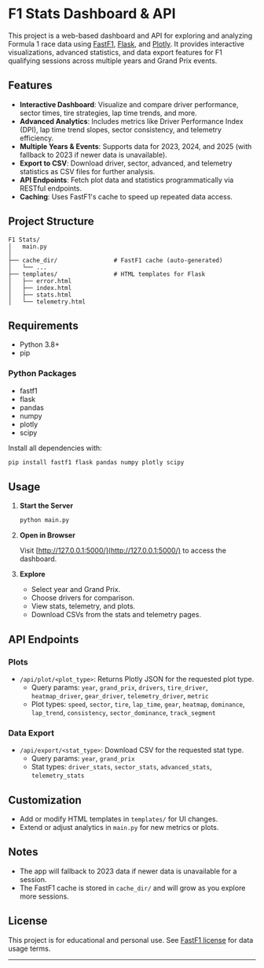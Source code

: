 # F1 Stats Dashboard & API

This project is a web-based dashboard and API for exploring and analyzing Formula 1 race data using [FastF1](https://theoehrly.github.io/Fast-F1/), [Flask](https://flask.palletsprojects.com/), and [Plotly](https://plotly.com/python/). It provides interactive visualizations, advanced statistics, and data export features for F1 qualifying sessions across multiple years and Grand Prix events.

## Features

- **Interactive Dashboard**: Visualize and compare driver performance, sector times, tire strategies, lap time trends, and more.
- **Advanced Analytics**: Includes metrics like Driver Performance Index (DPI), lap time trend slopes, sector consistency, and telemetry efficiency.
- **Multiple Years & Events**: Supports data for 2023, 2024, and 2025 (with fallback to 2023 if newer data is unavailable).
- **Export to CSV**: Download driver, sector, advanced, and telemetry statistics as CSV files for further analysis.
- **API Endpoints**: Fetch plot data and statistics programmatically via RESTful endpoints.
- **Caching**: Uses FastF1's cache to speed up repeated data access.

## Project Structure

```
F1 Stats/
│   main.py
│
├── cache_dir/                # FastF1 cache (auto-generated)
│   └── ...
├── templates/                # HTML templates for Flask
│   ├── error.html
│   ├── index.html
│   ├── stats.html
│   └── telemetry.html
```

## Requirements

- Python 3.8+
- pip

### Python Packages
- fastf1
- flask
- pandas
- numpy
- plotly
- scipy

Install all dependencies with:

```bash
pip install fastf1 flask pandas numpy plotly scipy
```

## Usage

1. **Start the Server**

   ```bash
   python main.py
   ```

2. **Open in Browser**

   Visit [http://127.0.0.1:5000/](http://127.0.0.1:5000/) to access the dashboard.

3. **Explore**
   - Select year and Grand Prix.
   - Choose drivers for comparison.
   - View stats, telemetry, and plots.
   - Download CSVs from the stats and telemetry pages.

## API Endpoints

### Plots
- `/api/plot/<plot_type>`: Returns Plotly JSON for the requested plot type.
  - Query params: `year`, `grand_prix`, `drivers`, `tire_driver`, `heatmap_driver`, `gear_driver`, `telemetry_driver`, `metric`
  - Plot types: `speed`, `sector`, `tire`, `lap_time`, `gear`, `heatmap`, `dominance`, `lap_trend`, `consistency`, `sector_dominance`, `track_segment`

### Data Export
- `/api/export/<stat_type>`: Download CSV for the requested stat type.
  - Query params: `year`, `grand_prix`
  - Stat types: `driver_stats`, `sector_stats`, `advanced_stats`, `telemetry_stats`

## Customization
- Add or modify HTML templates in `templates/` for UI changes.
- Extend or adjust analytics in `main.py` for new metrics or plots.

## Notes
- The app will fallback to 2023 data if newer data is unavailable for a session.
- The FastF1 cache is stored in `cache_dir/` and will grow as you explore more sessions.

## License
This project is for educational and personal use. See [FastF1 license](https://github.com/theOehrly/Fast-F1/blob/main/LICENSE) for data usage terms.

---
